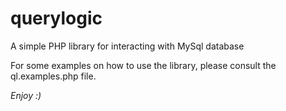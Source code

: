 # querylogic
A simple PHP library for interacting with MySql database

For some examples on how to use the library, 
please consult the ql.examples.php file.

_Enjoy :)_